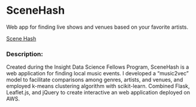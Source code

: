 # SceneHash
Web app for finding live shows and venues based on your favorite artists.

[Scene Hash](http://scenehash.com)

### Description:
Created during the Insight Data Science Fellows Program, SceneHash is a web application for finding local music events. I developed a “music2vec” model to facilitate comparisons among genres, artists, and venues, and employed k-means clustering algorithm with scikit-learn. Combined Flask, Leaflet.js, and jQuery to create interactive an web application deployed on AWS.
